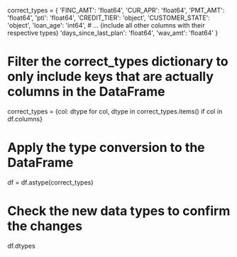 correct_types = {
    'FINC_AMT': 'float64',
    'CUR_APR': 'float64',
    'PMT_AMT': 'float64',
    'pti': 'float64',
    'CREDIT_TIER': 'object',
    'CUSTOMER_STATE': 'object',
    'loan_age': 'int64',
    # ... (include all other columns with their respective types)
    'days_since_last_plan': 'float64',
    'wav_amt': 'float64'
}

# Filter the correct_types dictionary to only include keys that are actually columns in the DataFrame
correct_types = {col: dtype for col, dtype in correct_types.items() if col in df.columns}

# Apply the type conversion to the DataFrame
df = df.astype(correct_types)

# Check the new data types to confirm the changes
df.dtypes
